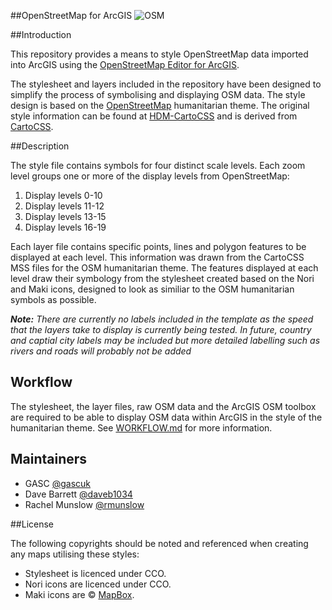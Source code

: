 ##OpenStreetMap for ArcGIS
![OSM](https://raw.githubusercontent.com/GASCUK/OpenStreetMap-ArcGIS/master/Images/osm_banner.png)

##Introduction

This repository provides a means to style OpenStreetMap data imported into ArcGIS using the [OpenStreetMap Editor for ArcGIS](http://www.esri.com/software/arcgis/extensions/openstreetmap).

The stylesheet and layers included in the repository have been designed to simplify the process of symbolising and displaying OSM data. The style design is based on the [OpenStreetMap](http://openstreetmap.org/) humanitarian theme. The original style information can be found at [HDM-CartoCSS](https://github.com/hotosm/HDM-CartoCSS) and is derived from [CartoCSS](https://github.com/mapbox/carto).

##Description

The style file contains symbols for four distinct scale levels. Each zoom level groups one or more of the display levels from OpenStreetMap:

1. Display levels 0-10
2. Display levels 11-12
3. Display levels 13-15
4. Display levels 16-19

Each layer file contains specific points, lines and polygon features to be displayed at each level. This information was drawn from the CartoCSS MSS files for the OSM humanitarian theme. The features displayed at each level draw their symbology from the stylesheet created based on the Nori and Maki icons, designed to look as similiar to the OSM humanitarian symbols as possible.

**_Note:_** *There are currently no labels included in the template as the speed that the layers take to display is currently being tested. In future, country and captial city labels may be included but more detailed labelling such as rivers and roads will probably not be added*

## Workflow

The stylesheet, the layer files, raw OSM data and the ArcGIS OSM toolbox are required to be able to display OSM data within ArcGIS in the style of the humanitarian theme. See [WORKFLOW.md](https://github.com/GASCUK/OpenStreetMap-ArcGIS/blob/master/WORKFLOW.md) for more information.

## Maintainers

- GASC [@gascuk](https://github.com/gascuk)
- Dave Barrett [@daveb1034](https://github.com/daveb1034)
- Rachel Munslow [@rmunslow](https://github.com/rmunslow)

##License

The following copyrights should be noted and referenced when creating any maps utilising these styles:

- Stylesheet is licenced under CCO.
- Nori icons are licenced under CCO.
- Maki icons are © [MapBox](https://www.mapbox.com/maki/).

